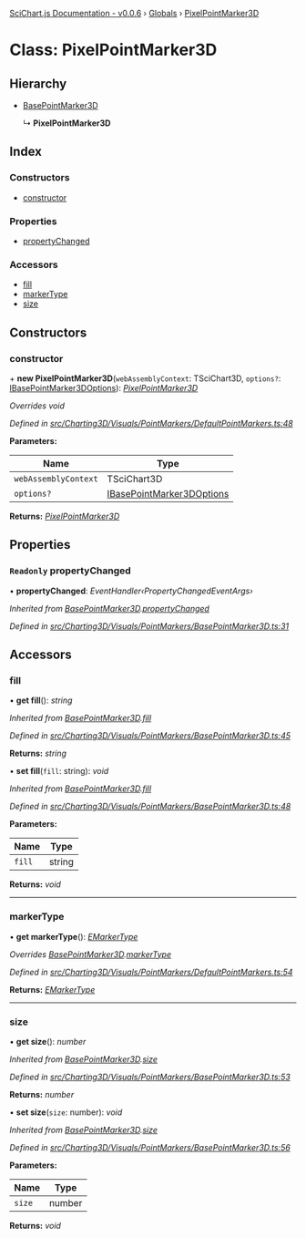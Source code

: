 [SciChart.js Documentation - v0.0.6](../README.md) › [Globals](../globals.md) › [PixelPointMarker3D](pixelpointmarker3d.md)

# Class: PixelPointMarker3D

## Hierarchy

* [BasePointMarker3D](basepointmarker3d.md)

  ↳ **PixelPointMarker3D**

## Index

### Constructors

* [constructor](pixelpointmarker3d.md#constructor)

### Properties

* [propertyChanged](pixelpointmarker3d.md#readonly-propertychanged)

### Accessors

* [fill](pixelpointmarker3d.md#fill)
* [markerType](pixelpointmarker3d.md#markertype)
* [size](pixelpointmarker3d.md#size)

## Constructors

###  constructor

\+ **new PixelPointMarker3D**(`webAssemblyContext`: TSciChart3D, `options?`: [IBasePointMarker3DOptions](../interfaces/ibasepointmarker3doptions.md)): *[PixelPointMarker3D](pixelpointmarker3d.md)*

*Overrides void*

*Defined in [src/Charting3D/Visuals/PointMarkers/DefaultPointMarkers.ts:48](https://github.com/ABTSoftware/SciChart.Dev/blob/272ab7fc7f/Web/src/SciChart/src/Charting3D/Visuals/PointMarkers/DefaultPointMarkers.ts#L48)*

**Parameters:**

Name | Type |
------ | ------ |
`webAssemblyContext` | TSciChart3D |
`options?` | [IBasePointMarker3DOptions](../interfaces/ibasepointmarker3doptions.md) |

**Returns:** *[PixelPointMarker3D](pixelpointmarker3d.md)*

## Properties

### `Readonly` propertyChanged

• **propertyChanged**: *EventHandler‹PropertyChangedEventArgs›*

*Inherited from [BasePointMarker3D](basepointmarker3d.md).[propertyChanged](basepointmarker3d.md#readonly-propertychanged)*

*Defined in [src/Charting3D/Visuals/PointMarkers/BasePointMarker3D.ts:31](https://github.com/ABTSoftware/SciChart.Dev/blob/272ab7fc7f/Web/src/SciChart/src/Charting3D/Visuals/PointMarkers/BasePointMarker3D.ts#L31)*

## Accessors

###  fill

• **get fill**(): *string*

*Inherited from [BasePointMarker3D](basepointmarker3d.md).[fill](basepointmarker3d.md#fill)*

*Defined in [src/Charting3D/Visuals/PointMarkers/BasePointMarker3D.ts:45](https://github.com/ABTSoftware/SciChart.Dev/blob/272ab7fc7f/Web/src/SciChart/src/Charting3D/Visuals/PointMarkers/BasePointMarker3D.ts#L45)*

**Returns:** *string*

• **set fill**(`fill`: string): *void*

*Inherited from [BasePointMarker3D](basepointmarker3d.md).[fill](basepointmarker3d.md#fill)*

*Defined in [src/Charting3D/Visuals/PointMarkers/BasePointMarker3D.ts:48](https://github.com/ABTSoftware/SciChart.Dev/blob/272ab7fc7f/Web/src/SciChart/src/Charting3D/Visuals/PointMarkers/BasePointMarker3D.ts#L48)*

**Parameters:**

Name | Type |
------ | ------ |
`fill` | string |

**Returns:** *void*

___

###  markerType

• **get markerType**(): *[EMarkerType](../enums/emarkertype.md)*

*Overrides [BasePointMarker3D](basepointmarker3d.md).[markerType](basepointmarker3d.md#markertype)*

*Defined in [src/Charting3D/Visuals/PointMarkers/DefaultPointMarkers.ts:54](https://github.com/ABTSoftware/SciChart.Dev/blob/272ab7fc7f/Web/src/SciChart/src/Charting3D/Visuals/PointMarkers/DefaultPointMarkers.ts#L54)*

**Returns:** *[EMarkerType](../enums/emarkertype.md)*

___

###  size

• **get size**(): *number*

*Inherited from [BasePointMarker3D](basepointmarker3d.md).[size](basepointmarker3d.md#size)*

*Defined in [src/Charting3D/Visuals/PointMarkers/BasePointMarker3D.ts:53](https://github.com/ABTSoftware/SciChart.Dev/blob/272ab7fc7f/Web/src/SciChart/src/Charting3D/Visuals/PointMarkers/BasePointMarker3D.ts#L53)*

**Returns:** *number*

• **set size**(`size`: number): *void*

*Inherited from [BasePointMarker3D](basepointmarker3d.md).[size](basepointmarker3d.md#size)*

*Defined in [src/Charting3D/Visuals/PointMarkers/BasePointMarker3D.ts:56](https://github.com/ABTSoftware/SciChart.Dev/blob/272ab7fc7f/Web/src/SciChart/src/Charting3D/Visuals/PointMarkers/BasePointMarker3D.ts#L56)*

**Parameters:**

Name | Type |
------ | ------ |
`size` | number |

**Returns:** *void*
